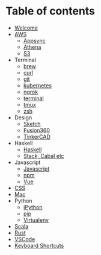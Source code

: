 # Table of contents

- [Welcome](README.md)
- [AWS](aws/README.md)
  - [Appsync](aws/appsync.md)
  - [Athena](aws/athena.md)
  - [S3](aws/s3.md)
- Terminal
  - [brew](terminal/brew.md)
  - [curl](terminal/curl.md)
  - [git](terminal/git.md)
  - [kubernetes](terminal/kubernetes.md)
  - [ngrok](terminal/ngrok.md)
  - [terminal](terminal/terminal.md)
  - [tmux](terminal/tmux.md)
  - [zsh](terminal/zsh.md)
- Design
  - [Sketch](design/sketch.md)
  - [Fusion360](design/fusion360.md)
  - [TinkerCAD](design/tinkercad.md)
- Haskell
  - [Haskell](haskell/haskell.md)
  - [Stack, Cabal etc](haskell/stack-cabal-etc.md)
- Javascript
  - [Javascript](javascript/javascript.md)
  - [npm](javascript/npm.md)
  - [Vue](javascript/vue.md)
- [CSS](css.md)
- [Mac](mac.md)
- Python
  - [iPython](python/ipython.md)
  - [pip](python/pip.md)
  - [Virtualenv](python/virtualenv.md)
- [Scala](scala.md)
- [Rust](rust.md)
- [VSCode](vscode.md)
- [Keyboard Shortcuts](shortcuts.md)
